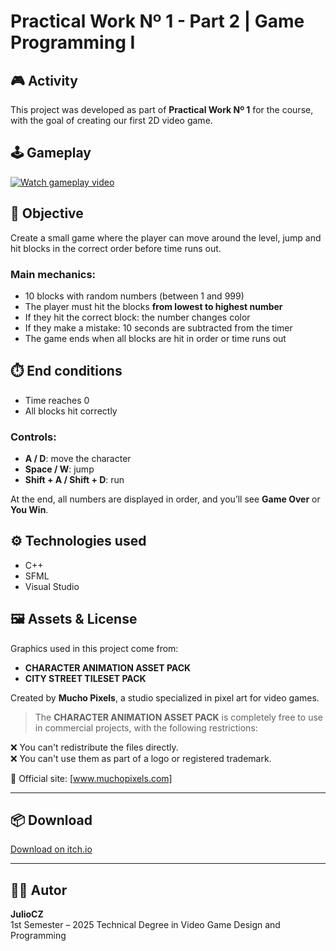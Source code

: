 # Practical Work Nº 1 - Part 2 | Game Programming I

## 🎮 Activity

This project was developed as part of **Practical Work Nº 1** for the course, with the goal of creating our first 2D video game.

## 🕹️ Gameplay

[![Watch gameplay video](https://img.youtube.com/vi/hfRFodu96G0/0.jpg)](https://www.youtube.com/watch?v=hfRFodu96G0)

## 📝 Objective

Create a small game where the player can move around the level, jump and hit blocks in the correct order before time runs out.

### Main mechanics:
- 10 blocks with random numbers (between 1 and 999)
- The player must hit the blocks **from lowest to highest number**
- If they hit the correct block: the number changes color
- If they make a mistake: 10 seconds are subtracted from the timer
- The game ends when all blocks are hit in order or time runs out

## ⏱️ End conditions

- Time reaches 0
- All blocks hit correctly

### Controls:
- **A / D**: move the character
- **Space / W**: jump
- **Shift + A / Shift + D**: run

At the end, all numbers are displayed in order, and you’ll see **Game Over** or **You Win**.


## ⚙️ Technologies used

- C++
- SFML
- Visual Studio

## 🖼️ Assets & License

Graphics used in this project come from:

- **CHARACTER ANIMATION ASSET PACK**
- **CITY STREET TILESET PACK**

Created by **Mucho Pixels**, a studio specialized in pixel art for video games.

> The **CHARACTER ANIMATION ASSET PACK** is completely free to use in commercial projects, with the following restrictions:

❌ You can't redistribute the files directly.  
❌ You can't use them as part of a logo or registered trademark.

🔗 Official site: [www.muchopixels.com]

---

## 📦 Download

[Download on itch.io](https://juliocz36.itch.io/blocks-in-order)

---

## 👨‍💻 Autor

**JulioCZ**  
1st Semester – 2025
Technical Degree in Video Game Design and Programming
